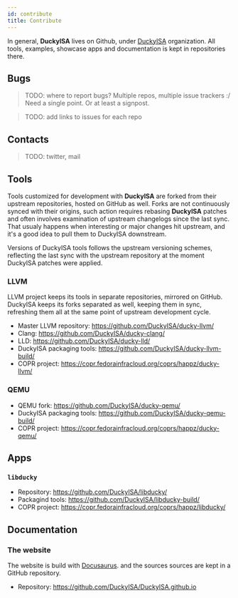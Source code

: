 ```yaml
---
id: contribute
title: Contribute
---
```


In general, **DuckyISA** lives on Github, under [DuckyISA](https://github.com/DuckyISA) organization. All tools, examples, showcase apps and documentation is kept in repositories there.

## Bugs

> TODO: where to report bugs? Multiple repos, multiple issue trackers :/ Need a single point. Or at least a signpost.

> TODO: add links to issues for each repo

## Contacts

> TODO: twitter, mail

## Tools

Tools customized for development with **DuckyISA** are forked from their upstream repositories, hosted on GitHub as well. Forks are not continuously synced with their origins, such action requires rebasing **DuckyISA** patches and often involves examination of upstream changelogs since the last sync. That usualy happens when interesting or major changes hit upstream, and it's a good idea to pull them to DuckyISA downstream.

Versions of DuckyISA tools follows the upstream versioning schemes, reflecting the last sync with the upstream repository at the moment DuckyISA patches were applied.

### LLVM

LLVM project keeps its tools in separate repositories, mirrored on GitHub. DuckyISA keeps its forks separated as well, keeping them in sync, refreshing them all at the same point of upstream development cycle.

* Master LLVM repository: https://github.com/DuckyISA/ducky-llvm/
* Clang: https://github.com/DuckyISA/ducky-clang/
* LLD: https://github.com/DuckyISA/ducky-lld/
* DuckyISA packaging tools: https://github.com/DuckyISA/ducky-llvm-build/
* COPR project: https://copr.fedorainfracloud.org/coprs/happz/ducky-llvm/

### QEMU

* QEMU fork: https://github.com/DuckyISA/ducky-qemu/
* DuckyISA packaging tools: https://github.com/DuckyISA/ducky-qemu-build/
* COPR project: https://copr.fedorainfracloud.org/coprs/happz/ducky-qemu/

## Apps

### `libducky`

* Repository: https://github.com/DuckyISA/libducky/
* Packagind tools: https://github.com/DuckyISA/libducky-build/
* COPR project: https://copr.fedorainfracloud.org/coprs/happz/libducky/


## Documentation

### The website

The website is build with [Docusaurus](https://docusaurus.io). and the sources sources are kept in a GitHub repository.

* Repository: https://github.com/DuckyISA/DuckyISA.github.io
